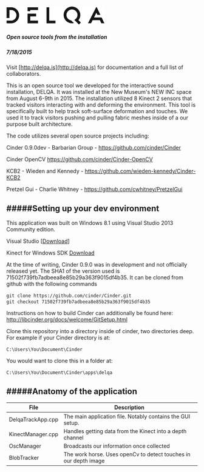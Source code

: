 ![DELQA](https://raw.githubusercontent.com/cwhitney/DelqaTools/master/DELQA_logo.png)
##### Open source tools from the installation 
##### 7/18/2015

Visit [http://delqa.is](http://delqa.is) for documentation and a full list of collaborators.

This is an open source tool we developed for the interactive sound installation, DELQA.  It was installed at the New Museum's NEW INC space from August 6-9th in 2015.  The installation utilized 8 Kinect 2 sensors that tracked visitors interacting with and deforming the environment.  This tool is specifically built to help track soft-surface deformation and touches.  We used it to track visitors pushing and pulling fabric meshes inside of a our purpose built architecture.

The code utilizes several open source projects including:

Cinder 0.9.0dev - Barbarian Group - https://github.com/cinder/Cinder

Cinder OpenCV https://github.com/cinder/Cinder-OpenCV

KCB2 - Wieden and Kennedy - https://github.com/wieden-kennedy/Cinder-KCB2

Pretzel Gui - Charlie Whitney - https://github.com/cwhitney/PretzelGui


#####Setting up your dev environment 
---
This application was built on Windows 8.1 using Visual Studio 2013 Community edition.

Visual Studio [[Download](https://www.visualstudio.com/en-us/downloads/download-visual-studio-vs.aspx)]

Kinect for Windows SDK [Download](http://www.microsoft.com/en-us/download/details.aspx?id=44561)

At the time of writing, Cinder 0.9.0 was in development and not officially released yet.  The SHA1 of the version used is 71502f739fb7adbeea8e85b29a363f9015df4b35.  It can be cloned from github with the following commands
```
git clone https://github.com/cinder/Cinder.git
git checkout 71502f739fb7adbeea8e85b29a363f9015df4b35
```

Instructions on how to build Cinder can additionally be found here: http://libcinder.org/docs/welcome/GitSetup.html

Clone this repository into a directory inside of cinder, two directories deep.  For example if your Cinder directory is at:
```
C:\Users\You\Document\Cinder
```
You would want to clone this in a folder at:
```
C:\Users\You\Document\Cinder\apps\delqa
```

#####Anatomy of the application
---
|File | Description|
|-----|-----------|
| DelqaTrackApp.cpp | The main application file. Notably contains the GUI setup. |
| KinectManager.cpp | Handles getting data from the Kinect into a depth channel |
| OscManager | Broadcasts our information once collected |
| BlobTracker | The work horse. Uses openCv to detect touches in our depth image |
